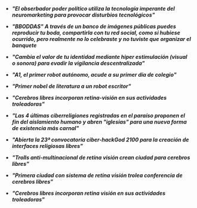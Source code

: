 * ___"El obserbador poder político utiliza la tecnología imperante del neuromarketing para provocar disturbios tecnológicos"___

* ___"BBODDAS" A través de un banco de imágenes públicas puedes reproducir tu boda, compartirla con tu red social, como si hubiese ocurrido, pero realmente no lo celebraste y no tuviste que organizar el banquete___

* ___"Cambia el valor de tu identidad mediante hiper estimulación (visual o sonora) para evadir la vigilancia descentralizada"___ 

* ___"A1, el primer robot autónomo, acude a su primer día de colegio"___

* ___"Primer nobel de literatura a un robot escritor"___

* ___"Cerebros libres incorporan retina-visión en sus actividades troleadoras"___

* ___"Las 4 últimas ciberreligiones registradas en el paraíso proponen el fin del aislamiento humano y abren "iglesias" para una nueva forma de existencia más carnal"___ 

* ___"Abierta la 23ª convocatoria ciber-hackGod 2100 para la creación de interfaces religiosas libres"___

* ___"Trolls anti-multinacional de retina visión crean ciudad para cerebros libres"___

* ___"Primera ciudad con sistema de retina visión trolea conferencia de cerebros libres"___ 

* ___"Cerebros libres incorporan retina visión en sus actividades troleadoras"___
